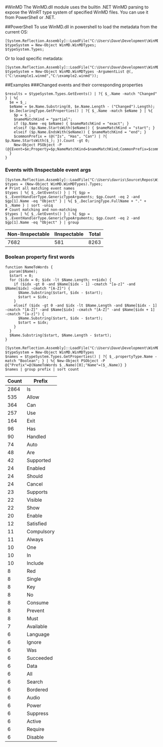﻿#WinMD
The WinMD.dll module uses the builtin .NET WinMD parsing to expose the WinRT type system of specified WinMD files. You can use it from PowerShell or .NET.

##PowerShell
To use WinMD.dll in powershell to load the metadata from the current OS:

    [System.Reflection.Assembly]::LoadFile("C:\Users\Dave\Development\WinMDGraph\WinMD\bin\Debug\WinMD.dll");
    $typeSystem = New-Object WinMD.WinMDTypes;
    $typeSystem.Types;

Or to load specific metadata:

    [System.Reflection.Assembly]::LoadFile("C:\Users\Dave\Development\WinMDGraph\WinMD\bin\Debug\WinMD.dll");
    $typeSystem = New-Object WinMD.WinMDTypes -ArgumentList @(,("C:\example1.winmd","C:\example2.winmd"));

##Examples
###Changed events and their corresponding properties

    $results = $typeSystem.Types.GetEvents() | ?{ $_.Name -match "Changed" } | %{ 
      $e = $_; 
      $eName = $e.Name.Substring(0, $e.Name.Length - ("Changed").Length); 
      $e.DeclaringType.GetProperties() | ?{ $_.Name -match $eName } | %{
        $p = $_;
        $nameMatchKind = "partial";
        if ($p.Name -eq $eName) { $nameMatchKind = "exact"; }
        elseif ($p.Name.StartsWith($eName)) { $nameMatchKind = "start"; }
        elseif ($p.Name.EndsWith($eName)) { $nameMatchKind = "end"; }
        $commonPrefix = (@("Is", "Has", "Can") | ?{ $p.Name.StartsWith($_); }).Count -gt 0;
        New-Object PSObject -P (@{Event=$e;Property=$p;NameMatchKind=$nameMatchKind;CommonPrefix=$commonPrefix})
      }
    }
### Events with IInspectable event args

```
[System.Reflection.Assembly]::LoadFile("C:\Users\davris\Source\Repos\WinMDGraph\WinMD\bin\Debug\WinMD.dll");
$types = (New-Object WinMD.WinMDTypes).Types;
# Print all matching event names 
$types | %{ $_.GetEvents() } | ?{ $gp = $_.EventHandlerType.GenericTypeArguments; $gp.Count -eq 2 -and $gp[1].Name -eq "Object" } | %{ $_.DeclaringType.FullName + "." + $_.Name } | sort -uniq
# Count matching and non-matching
$types | %{ $_.GetEvents() } | %{ $gp = $_.EventHandlerType.GenericTypeArguments; $gp.Count -eq 2 -and $gp[1].Name -eq "Object" } | group
```

Non-IInspectable | IInspectable | Total
---|---|---
7682 | 581 | 8263


### Boolean property first words
```
function NameToWords {
  param($Name);
  $start = 0;
  for ($idx = 0; $idx -lt $Name.Length; ++$idx) {
    if ($idx -gt 0 -and $Name[$idx - 1] -cmatch "[a-z]" -and $Name[$idx] -cmatch "[A-Z]") {
      $Name.Substring($start, $idx - $start);
      $start = $idx;
    }
    elseif ($idx -gt 0 -and $idx -lt $Name.Length -and $Name[$idx - 1] -cmatch "[A-Z]" -and $Name[$idx] -cmatch "[A-Z]" -and $Name[$idx + 1] -cmatch "[a-z]") {
      $Name.Substring($start, $idx - $start);
      $start = $idx;
    }
  }
  $Name.Substring($start, $Name.Length - $start);
}

[System.Reflection.Assembly]::LoadFile("C:\Users\Dave\Development\WinMDGraph\WinMD\bin\Debug\WinMD.dll");
$typeSystem = New-Object WinMD.WinMDTypes
$names = $typeSystem.Types.GetProperties() | ?{ $_.propertyType.Name -match "Boolean"; } | %{ New-Object PSObject -P @{"Prefix"=@(NameToWords $_.Name)[0];"Name"=($_.Name)} }
$names | group prefix | sort count
```

Count | Prefix
------|-------
2864 | Is
535 | Allow
364 | Can
257 | Use
164 | Exit
96 | Has
90 | Handled
74 | Auto
48 | Are
42 | Supported
24 | Enabled
24 | Should
24 | Cancel
23 | Supports
22 | Visible
22 | Show
20 | Enable
12 | Satisfied
11 | Compulsory
11 | Always
10 | One
10 | In
10 | Include
8 | Red
8 | Single
8 | Key
8 | No
8 | Consume
8 | Prevent
8 | Must
7 | Available
6 | Language
6 | Ignore
6 | Was
6 | Succeeded
6 | Data
6 | All
6 | Search
6 | Bordered
6 | Audio
6 | Power
6 | Suppress
6 | Active
6 | Require
6 | Disable

